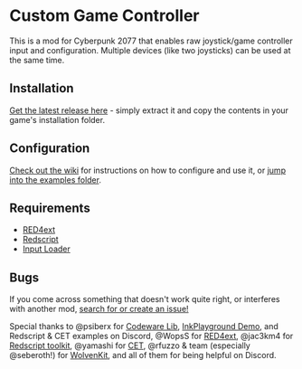# Custom Game Controller

This is a mod for Cyberpunk 2077 that enables raw joystick/game controller input and configuration. Multiple devices (like two joysticks) can be used at the same time. 

## Installation

[Get the latest release here](https://github.com/jackhumbert/custom_game_controller/releases) - simply extract it and copy the contents in your game's installation folder.

## Configuration

[Check out the wiki](https://github.com/jackhumbert/custom_game_controller/wiki) for instructions on how to configure and use it, or [jump into the examples folder](https://github.com/jackhumbert/custom_game_controller/tree/main/examples). 

## Requirements

* [RED4ext](https://github.com/WopsS/RED4ext)
* [Redscript](https://github.com/jac3km4/redscript)
* [Input Loader](https://github.com/jackhumbert/cyberpunk2077-input-loader)

## Bugs

If you come across something that doesn't work quite right, or interferes with another mod, [search for or create an issue!](https://github.com/jackhumbert/custom_game_controller/issues)

Special thanks to @psiberx for [Codeware Lib](https://github.com/psiberx/cp2077-codeware/), [InkPlayground Demo](https://github.com/psiberx/cp2077-playground), and Redscript & CET examples on Discord, @WopsS for [RED4ext](https://github.com/WopsS/RED4ext), @jac3km4 for [Redscript toolkit](https://github.com/jac3km4/redscript), @yamashi for [CET](https://github.com/yamashi/CyberEngineTweaks), @rfuzzo & team (especially @seberoth!) for [WolvenKit](https://github.com/WolvenKit/WolvenKit), and all of them for being helpful on Discord.

